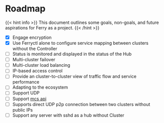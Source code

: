 # Roadmap

{{< hint info >}}
This document outlines some goals, non-goals, and future aspirations for Ferry as a project.
{{< /hint >}}

- [x] Engage encryption
- [x] Use Ferryctl alone to configure service mapping between clusters without the Controller
- [ ] Status is monitored and displayed in the status of the Hub
- [ ] Multi-cluster failover
- [ ] Multi-cluster load balancing
- [ ] IP-based access control
- [ ] Provide an cluster-to-cluster view of traffic flow and service performance
- [ ] Adapting to the ecosystem
- [ ] Support UDP
- [ ] Support [mcs api](https://github.com/kubernetes-sigs/mcs-api)
- [ ] Supports direct UDP p2p connection between two clusters without public IPs
- [ ] Support any server with sshd as a hub without Cluster
